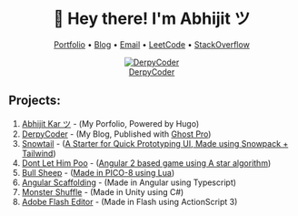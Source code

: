 <h1 align="center">👋 Hey there! I'm Abhijit ツ</h1>
<p align="center">
  <a href="https://www.abhijit-kar.com">Portfolio</a> •
  <a href="https://www.derpycoder.com">Blog</a> •
  <a href="mailto:reachme@abhijit-kar.com">Email</a> •
  <a href="https://leetcode.com/abhijit-kar/">LeetCode</a> •
  <a href="https://stackoverflow.abhijit-kar.com">StackOverflow</a>
</p>

<p align="center">
  <a href="https://www.derpycoder.com"><img src="https://www.derpycoder.com/assets/img/icon.png" alt="DerpyCoder"/></a><br>
  <a href="https://www.derpycoder.com">DerpyCoder</a>
</p>

## Projects:
1. [Abhijit Kar ツ](https://www.abhijit-kar.com/) - (My Porfolio, Powered by Hugo)
1. [DerpyCoder](https://www.derpycoder.com) - (My Blog, Published with [Ghost Pro](https://www.derpycoder.com/ghost-pro-20-reasons-that-make-it-the-best-choice-for-bloggers-in-2021/))
1. [Snowtail](https://www.abhijit-kar.com/snowtail/) - ([A Starter for Quick Prototyping UI, Made using Snowpack + Tailwind](https://www.derpycoder.com/snowtail-snowpack-tailwind-starter-to-speed-up-theme-dev/))
1. [Dont Let Him Poo](https://www.abhijit-kar.com/dont-let-him-poo/) - ([Angular 2 based game using A star algorithm](https://www.derpycoder.com/dont-let-him-poo-angular-2-based-game-using-a-star-algorithm/))
1. [Bull Sheep](https://www.abhijit-kar.com/bull-sheep/) - ([Made in PICO-8 using Lua](https://www.derpycoder.com/bull-sheep-casual-8-bit-game-using-fantasy-console-pico-8/))
1. [Angular Scaffolding](https://www.abhijit-kar.com/angular-scaffolding) - (Made in Angular using Typescript)
1. [Monster Shuffle](https://abhijit-kar.itch.io/monster-shuffle) - (Made in Unity using C#)
1. [Adobe Flash Editor](https://drive.google.com/drive/folders/0B3Cbrg4maoDvSEtZVDhtVm1ZZnc?usp=sharing) - (Made in Flash using ActionScript 3)
